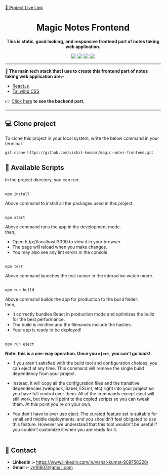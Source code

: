 <a href="https://magicnotes.up.railway.app/" target="_blank">🔗 Project Live Link</a>

<h1 align="center">Magic Notes Frontend</h1>

<p align="center">
    <b>This is static, good looking, and responsive frontend part of notes taking web application.</b> 
</p>

<p align="center">
    <img src="https://img.shields.io/badge/reactjs-18.2.0-blue" />
    <img src="https://img.shields.io/badge/tailwindcss-3.2.4-yellowgreen" />
    <img src="https://img.shields.io/badge/postcss-8.4.21-red" />
    <img src="https://img.shields.io/badge/autoprefixer-10.4.13-brightgreen" />
</p>

---


**📌 The main tech stack that I use to create this frontend part of notes taking web application are:-**

- [ReactJs](https://reactjs.org/ "Click me")
- [Tailwind CSS](https://tailwindcss.com "Click me")

👉 <a href="https://github.com/vishal-kumaar/magic-notes" target="_blank">Click here</a> **to see the backend part.**

<hr />

## 💻 Clone project

To clone this project in your local system, write the below command in your terminal

```
git clone https://github.com/vishal-kumaar/magic-notes-frontend.git
```

## 📜 Available Scripts

In the project directory, you can run: <br /> <br />

```
npm install
```

Above command to install all the packages used in this project. <br /> <br />

```
npm start
```

Above command runs the app in the development mode. <br />
then,

- Open http://localhost:3000 to view it in your browser.
- The page will reload when you make changes.
- You may also see any lint errors in the console.
  <br /> <br />

```
npm test
```

Above command launches the test runner in the interactive watch mode. <br /> <br />

```
npm run build
```

Above command builds the app for production to the build folder. <br />
then,

- It correctly bundles React in production mode and optimizes the build for the best performance.
- The build is minified and the filenames include the hashes.
- Your app is ready to be deployed!
  <br /> <br />

```
npm run eject
```

**Note: this is a one-way operation. Once you `eject`, you can't go back!**

- If you aren't satisfied with the build tool and configuration choices, you can eject at any time. This command will remove the single build dependency from your project.

- Instead, it will copy all the configuration files and the transitive dependencies (webpack, Babel, ESLint, etc) right into your project so you have full control over them. All of the commands except eject will still work, but they will point to the copied scripts so you can tweak them. At this point you're on your own.

- You don't have to ever use eject. The curated feature set is suitable for small and middle deployments, and you shouldn't feel obligated to use this feature. However we understand that this tool wouldn't be useful if you couldn't customize it when you are ready for it.
  <br /> <br />

## 💬 Contact

- **Linkedin :-** https://www.linkedin.com/in/vishal-kumar-909758228/
- **Gmail :-** vy10607@gmail.com
